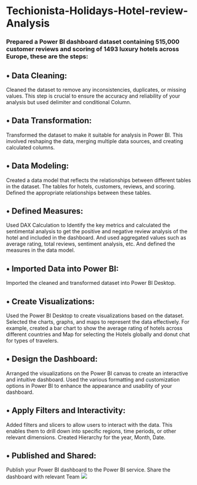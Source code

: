 # Techionista-Holidays-Hotel-review-Analysis

### Prepared a Power BI dashboard dataset containing 515,000 customer reviews and scoring of 1493 luxury hotels across Europe, these are the steps:

## • Data Cleaning: 
Cleaned the dataset to remove any inconsistencies, duplicates, or missing values. 
This step is crucial to ensure the accuracy and reliability of your analysis but used delimiter and conditional Column.

## • Data Transformation: 
Transformed the dataset to make it suitable for analysis in Power BI. 
This involved reshaping the data, merging multiple data sources, and creating calculated columns.

## • Data Modeling: 
Created a data model that reflects the relationships between different tables in the dataset. 
The tables for hotels, customers, reviews, and scoring. Defined the appropriate relationships between these tables.

## • Defined Measures: 
Used DAX Calculation to Identify the key metrics and calculated the sentimental analysis to get the positive and negative review analysis of the hotel and included in the dashboard. 
And used aggregated values such as average rating, total reviews, sentiment analysis, etc. And defined the measures in the data model.

## • Imported Data into Power BI: 
Imported the cleaned and transformed dataset into Power BI Desktop. 

## • Create Visualizations: 
Used the Power BI Desktop to create visualizations based on the dataset. 
Selected the charts, graphs, and maps to represent the data effectively. 
For example, created a bar chart to show the average rating of hotels across different countries and Map for selecting the Hotels globally and donut chat for types of travelers.

## • Design the Dashboard: 
Arranged the visualizations on the Power BI canvas to create an interactive and intuitive dashboard. 
Used the various formatting and customization options in Power BI to enhance the appearance and usability of your dashboard.

## • Apply Filters and Interactivity: 
Added filters and slicers to allow users to interact with the data. This enables them to drill down into specific regions, time periods, or other relevant dimensions. 
Created Hierarchy for the year, Month, Date.

## • Published and Shared:  
Publish your Power BI dashboard to the Power BI service. Share the 
dashboard with relevant Team
![](https://app.powerbi.com/groups/84d57ae1-6377-4ae1-b8cc-07defdeb956b/reports/cb230fe8-aa35-462f-a529-b8f71181de23/ReportSecti)
